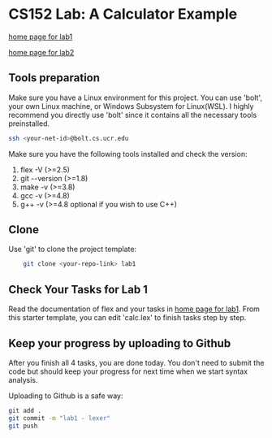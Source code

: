 CS152 Lab: A Calculator Example
===================================

[home page for lab1](https://www.cs.ucr.edu/~dtan004/proj1/lab01_lexer.html)

[home page for lab2](https://www.cs.ucr.edu/~dtan004/proj2/lab02_parser.html)


## Tools preparation

Make sure you have a Linux environment for this project. You can use 'bolt', your own Linux machine, or Windows Subsystem for Linux(WSL). I highly recommend you directly use 'bolt' since it contains all the necessary tools preinstalled. 

```sh
ssh <your-net-id>@bolt.cs.ucr.edu
```

Make sure you have the following tools installed and check the version:
1. flex -V       (>=2.5)
2. git --version (>=1.8)
3. make -v       (>=3.8)
4. gcc -v        (>=4.8)
5. g++ -v        (>=4.8 optional if you wish to use C++)

## Clone 

Use 'git' to clone the project template:

```sh
    git clone <your-repo-link> lab1
```

## Check Your Tasks for Lab 1

Read the documentation of flex and your tasks in [home page for lab1](https://www.cs.ucr.edu/~dtan004/proj1/lab01_lexer.html). From this starter template, you can edit 'calc.lex' to finish tasks step by step.  


## Keep your progress by uploading to Github

After you finish all 4 tasks, you are done today. You don't need to submit the code but should keep your progress for next time when we start syntax analysis. 

Uploading to Github is a safe way:

```sh
git add .
git commit -m "lab1 - lexer"
git push
```

